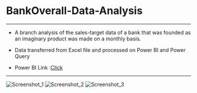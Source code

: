 # BankOverall-Data-Analysis
------------------

* A branch analysis of the sales-target data of a bank that was founded as an imaginary product was made on a monthly basis.

* Data transferred from Excel file and processed on Power BI and Power Query

* Power BI Link :<a href="https://app.powerbi.com/reportEmbed?reportId=bf559553-8136-46fc-be8d-214d99edf2a9&autoAuth=true&ctid=a2c024fd-6b05-47ee-879c-ca938e7645ac&config=eyJjbHVzdGVyVXJsIjoiaHR0cHM6Ly93YWJpLXdlc3QtZXVyb3BlLWUtcHJpbWFyeS1yZWRpcmVjdC5hbmFseXNpcy53aW5kb3dzLm5ldC8ifQ%3D%3D">Click</a>

-----------------
![Screenshot_1](https://user-images.githubusercontent.com/80854069/155878241-b5449e62-777b-45bc-bf18-48586c02c874.png)
![Screenshot_2](https://user-images.githubusercontent.com/80854069/155878243-90b4adda-40bb-49e4-b033-06c5d18c6aa2.png)
![Screenshot_3](https://user-images.githubusercontent.com/80854069/155878244-9fc40f05-09f8-433e-addc-269ff1fa6285.png)
